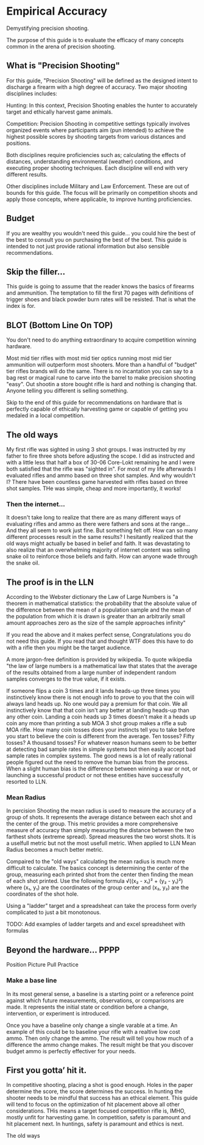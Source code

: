 # Empirical Accuracy
Demystifying precision shooting.

The purpose of this guide is to evaluate the efficacy of many concepts common in the arena of precision shooting.

## What is "Precision Shooting"
  
For this guide, "Precision Shooting" will be defined as the designed intent to discharge a firearm with a high degree of accuracy. Two major shooting disciplines includes:

Hunting: In this context, Precision Shooting enables the hunter to accurately target and ethically harvest game animals.

Competition: Precision Shooting in competitive settings typically involves organized events where participants aim (pun intended) to achieve the highest possible scores by shooting targets from various distances and positions.

Both disciplines require proficiencies such as; calculating the effects of distances, understanding environmental (weather) conditions, and executing proper shooting techniques.  Each discipline will end with very different results. 

Other disciplines include Military and Law Enforcement.  These are out of bounds for this guide.  The focus will be primarily on competition shoots and apply those concepts, where applicable, to improve hunting proficiencies. 

## Budget 

If you are wealthy you wouldn't need this guide... you could hire the best of the best to consult you on purchasing the best of the best.  This guide is intended to not just provide rational information but also sensible recommendations.     

## Skip the filler...

This guide is going to assume that the reader knows the basics of firearms and ammunition.  The temptation to fill the first 70 pages with definitions of trigger shoes and black powder burn rates will be resisted.  That is what the index is for.  

## BLOT (Bottom Line On TOP)

You don't need to do anything extraordinary to acquire competition winning hardware.  

Most mid tier rifles with most mid tier optics running most mid tier ammunition will outperform most shooters.  More than a handful of "budget" tier rifles brands will do the same.  There is no incantation you can say to a bag rest or magical rune to carve into the barrel to make precision shooting "easy".  Out shootin a store bought rifle is hard and nothing is changing that.  Anyone telling you different is selling something.  

Skip to the end of this guide for recommendations on hardware that is perfectly capable of ethically harvesting game or capable of getting you medaled in a local competition.

## The old ways
My first rifle was sighted in using 3 shot groups.  I was instructed by my father to fire three shots before adjusting the scope.  I did as instructed and with a little less that half a box of 30-06 Core-Lokt remaining he and I were both satisfied that the rifle was "sighted in".  For most of my life afterwards I evaluated rifles and ammo based on three shot samples.  And why wouldn't I?  There have been countless game harvested with rifles based on three shot samples.  THe was simple, cheap and more importantly, it works!  

### Then the internet... 
It doesn't take long to realize that there are as many different ways of evaluating rifles and ammo as there were fathers and sons at the range... And they all seem to work just fine.  But something felt off.  How can so many different processes result in the same results?  I hesitantly realized that the old ways might actually be based in belief and faith.  It was devastating to also realize that an overwhelming majority of internet content was selling snake oil to reinforce those beliefs and faith.  How can anyone wade through the snake oil.

## The proof is in the LLN
According to the Webster dictionary the Law of Large Numbers is "a theorem in mathematical statistics: the probability that the absolute value of the difference between the mean of a population sample and the mean of the population from which it is drawn is greater than an arbitrarily small amount approaches zero as the size of the sample approaches infinity"

If you read the above and it makes perfect sense, Congratulations you do not need this guide.  If you read that and thought WTF does this have to do with a rifle then you might be the target audience.

A more jargon-free definition is provided by wikipedia.  To quote wikipedia "the law of large numbers is a mathematical law that states that the average of the results obtained from a large number of independent random samples converges to the true value, if it exists.

If someone flips a coin 3 times and it lands heads-up three times you instinctively know there is not enough info to prove to you that the coin will always land heads up.  No one would pay a premium for that coin.  We all instinctively know that that coin isn't any better at landing heads-up than any other coin.  Landing a coin heads up 3 times doesn't make it a heads up coin any more than printing a sub MOA 3 shot group makes a rifle a sub MOA rifle.  How many coin tosses does your instincts tell you to take before you start to believe the coin is different from the average.  Ten tosses?  Fifty tosses?  A thousand tosses?  For whatever reason humans seem to be better at detecting bad sample rates in simple systems but then easily accept bad sample rates in complex systems.  The good news is a lot of really rational people figured out the need to remove the human bias from the process.  When a slight human bias is the difference between winning a war or not, or launching a successful product or not these entities have successfully resorted to LLN.

### Mean Radius
In percision Shooting the mean radius is used to measure the accuracy of a group of shots. It represents the average distance between each shot and the center of the group.  This metric provides a more comprehensive measure of accuracy than simply measuring the distance between the two farthest shots (extreme spread).  Spread measures the two worst shots.  It is a uselfull metric but not the most usefull metric.  When applied to LLN Mean Radius becomes a much better metric.  

Compaired to the "old ways" calculating the mean radius is much more difficult to calculate.  The basics concept is determining the center of the group, measuring each printed shot from the center then finding the mean of each shot printed.  Use the following formula √((x₂ - x₁)² + (y₂ - y₁)²) where (x₁, y₁) are the coordinates of the group center and (x₂, y₂) are the coordinates of the shot hole.  

Using a "ladder" target and a spreadsheat can take the process form overly complicated to just a bit monotonous.  

TODO: Add examples of ladder targets and and excel spreadsheet with formulas  

## Beyond the hardware...  PPPP
Position
Picture
Pull
Practice


### Make a base line

In its most general sense, a baseline is a starting point or a reference point against which future measurements, observations, or comparisons are made. It represents the initial state or condition before a change, intervention, or experiment is introduced.

Once you have a baseline only change a single varable at a time.  An example of this could be to baseline your rifle with a realtive low cost ammo.  Then only change the ammo.  The result will tell you how much of a difference the ammo change makes.  The result might be that you discover budget ammo is perfectly effectiver for your needs.         




## First you gotta’ hit it.

In competitive shooting, placing a shot is good enough.  Holes in the paper determine the score, the score determines the success.  In hunting the shooter needs to be mindful that success has an ethical element.  This guide will tend to focus on the optimization of hit placement above all other considerations.  THis means a target focused competition rifle is, IMHO, mostly unfit for harvesting game.  In competition, safety is paramount and hit placement next.  In huntings, safety is paramount and ethics is next.
      
The old ways












